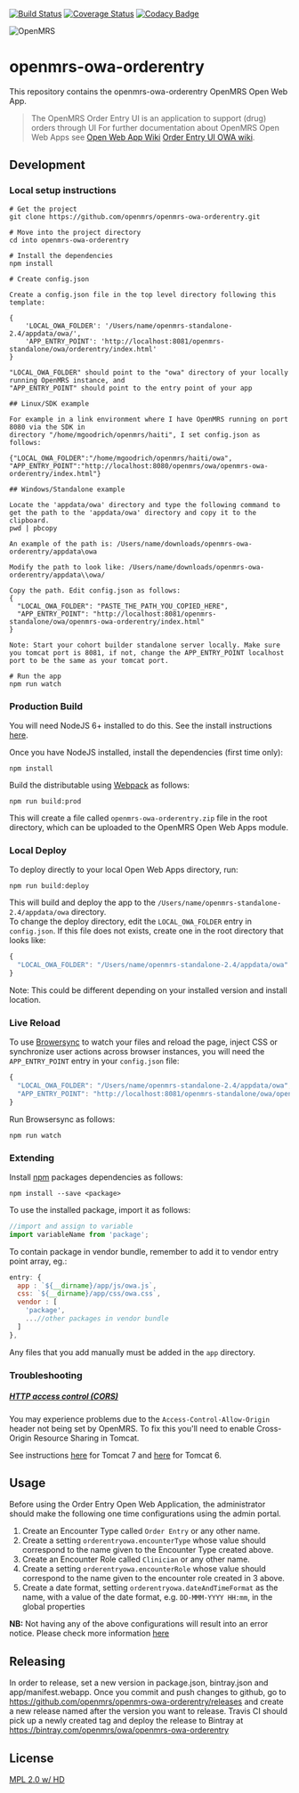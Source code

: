 [![Build Status](https://travis-ci.org/openmrs/openmrs-owa-orderentry.svg?branch=master)](https://travis-ci.org/openmrs/openmrs-owa-orderentry)
[![Coverage Status](https://coveralls.io/repos/github/openmrs/openmrs-owa-orderentry/badge.svg?branch=master)](https://coveralls.io/github/openmrs/openmrs-owa-orderentry?branch=master)
[![Codacy Badge](https://api.codacy.com/project/badge/Grade/0ca12a1ce3d64c76a84924e186ea4893)](https://www.codacy.com/app/openmrs/openmrs-owa-orderentry?utm_source=github.com&amp;utm_medium=referral&amp;utm_content=openmrs/openmrs-owa-orderentry&amp;utm_campaign=Badge_Grade)

<img src="https://cloud.githubusercontent.com/assets/668093/12567089/0ac42774-c372-11e5-97eb-00baf0fccc37.jpg" alt="OpenMRS"/>

# openmrs-owa-orderentry

This repository contains the openmrs-owa-orderentry OpenMRS Open Web App.

> The OpenMRS Order Entry UI is an application to support (drug) orders through UI
For further documentation about OpenMRS Open Web Apps see
[Open Web App Wiki](https://wiki.openmrs.org/display/docs/Open+Web+Apps+Module)
[Order Entry UI OWA wiki](https://wiki.openmrs.org/display/projects/Order+Entry+UI+End+User+Guide?src=contextnavchildmode).

## Development

### Local setup instructions
```
# Get the project
git clone https://github.com/openmrs/openmrs-owa-orderentry.git

# Move into the project directory
cd into openmrs-owa-orderentry

# Install the dependencies
npm install

# Create config.json

Create a config.json file in the top level directory following this template:

{
    'LOCAL_OWA_FOLDER': '/Users/name/openmrs-standalone-2.4/appdata/owa/',
    'APP_ENTRY_POINT': 'http://localhost:8081/openmrs-standalone/owa/orderentry/index.html'
}

"LOCAL_OWA_FOLDER" should point to the "owa" directory of your locally running OpenMRS instance, and
"APP_ENTRY_POINT" should point to the entry point of your app

## Linux/SDK example

For example in a link environment where I have OpenMRS running on port 8080 via the SDK in
directory "/home/mgoodrich/openmrs/haiti", I set config.json as follows:

{"LOCAL_OWA_FOLDER":"/home/mgoodrich/openmrs/haiti/owa",
"APP_ENTRY_POINT":"http://localhost:8080/openmrs/owa/openmrs-owa-orderentry/index.html"}

## Windows/Standalone example

Locate the 'appdata/owa' directory and type the following command to get the path to the 'appdata/owa' directory and copy it to the clipboard.
pwd | pbcopy

An example of the path is: /Users/name/downloads/openmrs-owa-orderentry/appdata\owa

Modify the path to look like: /Users/name/downloads/openmrs-owa-orderentry/appdata\\owa/

Copy the path. Edit config.json as follows:
{
  "LOCAL_OWA_FOLDER": "PASTE_THE_PATH_YOU_COPIED_HERE",
  "APP_ENTRY_POINT": "http://localhost:8081/openmrs-standalone/owa/openmrs-owa-orderentry/index.html"
}

Note: Start your cohort builder standalone server locally. Make sure you tomcat port is 8081, if not, change the APP_ENTRY_POINT localhost port to be the same as your tomcat port.

# Run the app
npm run watch
```
### Production Build

You will need NodeJS 6+ installed to do this. See the install instructions [here](https://nodejs.org/en/download/package-manager/).

Once you have NodeJS installed, install the dependencies (first time only):

```
npm install
```

Build the distributable using [Webpack](https://webpack.github.io/) as follows:

````
npm run build:prod
````

This will create a file called `openmrs-owa-orderentry.zip` file in the root directory,
which can be uploaded to the OpenMRS Open Web Apps module.

### Local Deploy

To deploy directly to your local Open Web Apps directory, run:

````
npm run build:deploy
````

This will build and deploy the app to the `/Users/name/openmrs-standalone-2.4/appdata/owa` directory.  
To change the deploy directory, edit the `LOCAL_OWA_FOLDER` entry in `config.json`. 
If this file does not exists, create one in the root directory that looks like:

```js
{
  "LOCAL_OWA_FOLDER": "/Users/name/openmrs-standalone-2.4/appdata/owa"
}
```
Note: This could be different depending on your installed version and install location.

### Live Reload

To use [Browersync](https://www.browsersync.io/) to watch your files and reload
the page, inject CSS or synchronize user actions across browser instances, you will need the `APP_ENTRY_POINT` entry in your `config.json` file:

```js
{
  "LOCAL_OWA_FOLDER": "/Users/name/openmrs-standalone-2.4/appdata/owa",
  "APP_ENTRY_POINT": "http://localhost:8081/openmrs-standalone/owa/openmrs-owa-orderentry/index.html"
}
```
Run Browsersync as follows:

```
npm run watch
```

### Extending

Install [npm](http://npmjs.com/) packages dependencies as follows:

````
npm install --save <package>
````

To use the installed package, import it as follows:

````js
//import and assign to variable
import variableName from 'package';
````

To contain package in vendor bundle, remember to add it to vendor entry point array, eg.:

````js
entry: {
  app : `${__dirname}/app/js/owa.js`,
  css: `${__dirname}/app/css/owa.css`,
  vendor : [
    'package',
    ...//other packages in vendor bundle
  ]
},
````

Any files that you add manually must be added in the `app` directory.

### Troubleshooting

##### [HTTP access control (CORS)](https://developer.mozilla.org/en-US/docs/Web/HTTP/Access_control_CORS)

You may experience problems due to the `Access-Control-Allow-Origin` header not
being set by OpenMRS. To fix this you'll need to enable Cross-Origin Resource
Sharing in Tomcat.

See instructions [here](http://enable-cors.org/server_tomcat.html) for Tomcat 7 and [here](https://www.dforge.net/2013/09/16/enabling-cors-on-apache-tomcat-6/) for Tomcat 6.

## Usage
Before using the Order Entry Open Web Application, the administrator should make the following one time configurations using the admin portal.
1. Create an Encounter Type called `Order Entry` or any other name.
2. Create a setting `orderentryowa.encounterType` whose value should correspond to the name given to the Encounter Type created above.
3. Create an Encounter Role called `Clinician` or any other name.
4. Create a setting `orderentryowa.encounterRole` whose value should correspond to the name given to the encounter role created in 3 above.
5. Create a date format, setting `orderentryowa.dateAndTimeFormat` as the name, with a value of the date format, e.g. `DD-MMM-YYYY HH:mm`, in the global properties

**NB:** Not having any of the above configurations will result into an error notice. Please check more information [here](https://wiki.openmrs.org/display/projects/Order+Entry+UI+Administrator+Guide)

## Releasing

In order to release, set a new version in package.json, bintray.json and app/manifest.webapp. Once you commit and push changes to github, go to https://github.com/openmrs/openmrs-owa-orderentry/releases and create a new release named after the version you want to release. Travis CI should pick up a newly created tag and deploy the release to Bintray at https://bintray.com/openmrs/owa/openmrs-owa-orderentry

## License

[MPL 2.0 w/ HD](http://openmrs.org/license/)
